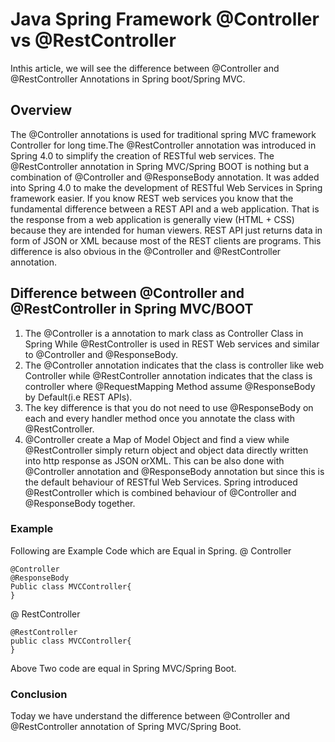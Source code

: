 # Java Spring Framework @Controller vs @RestController

Inthis article, we will see the difference between @Controller and @RestController Annotations in Spring boot/Spring MVC.

## Overview
The @Controller annotations is used for traditional spring MVC framework Controller for long time.The @RestController annotation was introduced in Spring 4.0 to simplify the creation of RESTful web services.
The @RestController annotation in Spring MVC/Spring BOOT is nothing but a combination of @Controller and @ResponseBody annotation.
It was added into Spring 4.0 to make the development of RESTful Web Services in Spring framework easier.
If you know REST web services you know that the fundamental difference between a REST API and a web application.
That is the response from a web application is generally view (HTML + CSS) because they are intended for human viewers.
REST API just returns data in form of JSON or XML because most of the REST clients are programs. This difference is also obvious in the @Controller and @RestController annotation.
## Difference between @Controller and @RestController in Spring MVC/BOOT
1. The @Controller is a annotation to mark class as Controller Class in Spring While @RestController is used in REST Web services and similar to @Controller and @ResponseBody.
2. The @Controller annotation indicates that the class is controller like web Controller while @RestController annotation indicates that the class is controller where @RequestMapping Method assume @ResponseBody by Default(i.e REST APIs).
3. The key difference is that you do not need to use @ResponseBody on each and every handler method once you annotate the class with @RestController.
4. @Controller create a Map of Model Object and find a view while @RestController simply return object and object data directly written into http response as JSON orXML.
This can be also done with @Controller annotation and @ResponseBody annotation but since this is the default behaviour of RESTful Web Services. Spring introduced @RestController which is combined behaviour of @Controller and @ResponseBody together.
### Example
Following are Example Code which are Equal in Spring.
@ Controller
```
@Controller
@ResponseBody
Public class MVCController{
}
```
@ RestController
```
@RestController
public class MVCController{
}
```
Above Two code are equal in Spring MVC/Spring Boot.
### Conclusion
Today we have understand the difference between @Controller and @RestController annotation of Spring MVC/Spring Boot.